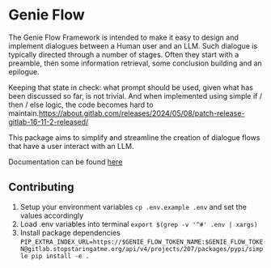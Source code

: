 # Genie Flow
The Genie Flow Framework is intended to make it easy to design and implement dialogues between a
Human user and an LLM. Such dialogue is typically directed through a number of stages. Often they
start with a preamble, then some information retrieval, some conclusion building and an epilogue.

Keeping that state in check: what prompt should be used, given what has been discussed so far, is
not trivial. And when implemented using simple if / then / else logic, the code becomes hard to 
maintain.https://about.gitlab.com/releases/2024/05/08/patch-release-gitlab-16-11-2-released/

This package aims to simplify and streamline the creation of dialogue flows that have a user
interact with an LLM.

Documentation can be found [here](doc/index.md)

## Contributing

1. Setup your environment variables `cp .env.example .env` and set the values accordingly
2. Load .env variables into terminal `export $(grep -v '^#' .env | xargs)` 
3. Install package dependencies `PIP_EXTRA_INDEX_URL=https://$GENIE_FLOW_TOKEN_NAME:$GENIE_FLOW_TOKEN@gitlab.stopstaringatme.org/api/v4/projects/207/packages/pypi/simple pip install -e .`
